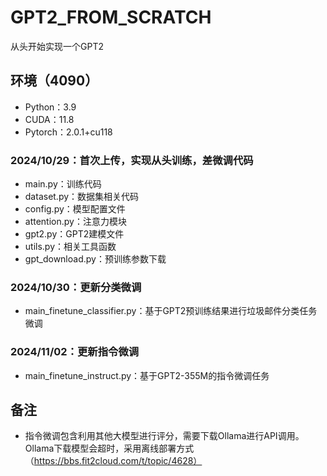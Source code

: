# GPT2_FROM_SCRATCH
从头开始实现一个GPT2

## 环境（4090）
- Python：3.9
- CUDA：11.8
- Pytorch：2.0.1+cu118

### 2024/10/29：首次上传，实现从头训练，差微调代码
- main.py：训练代码
- dataset.py：数据集相关代码
- config.py：模型配置文件
- attention.py：注意力模块
- gpt2.py：GPT2建模文件
- utils.py：相关工具函数
- gpt_download.py：预训练参数下载

### 2024/10/30：更新分类微调
- main_finetune_classifier.py：基于GPT2预训练结果进行垃圾邮件分类任务微调

### 2024/11/02：更新指令微调
- main_finetune_instruct.py：基于GPT2-355M的指令微调任务

## 备注
- 指令微调包含利用其他大模型进行评分，需要下载Ollama进行API调用。Ollama下载模型会超时，采用离线部署方式（https://bbs.fit2cloud.com/t/topic/4628）